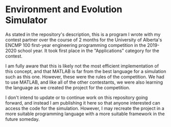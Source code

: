 # Environment and Evolution Simulator

As stated in the repository's description, this is a program I wrote with my contest partner over the course of 2 months for the University of Alberta's ENCMP 100 first-year engineering programming competition in the 2019-2020 school year. It took first place in the "Applications" category for the contest.

I am fully aware that this is likely not the most efficient implementation of this concept, and that MATLAB is far from the best language for a simulation such as this one. However, these were the rules of the competition. We had to use MATLAB, and like all of the other contestants, we were also learning the language as we created the project for the competition.

I don't intend to update or to continue work on this repository going forward, and instead I am publishing it here so that anyone interested can access the code for the simulation. However, I may recreate the project in a more suitable programming language with a more suitable framework in the future someday.
